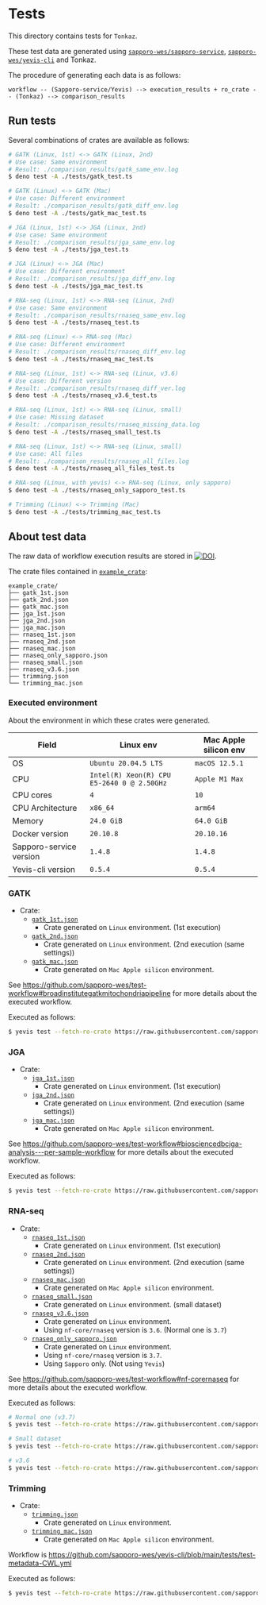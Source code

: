 # Tests

This directory contains tests for `Tonkaz`.

These test data are generated using [`sapporo-wes/sapporo-service`](https://github.com/sapporo-wes/sapporo-service), [`sapporo-wes/yevis-cli`](https://github.com/sapporo-wes/yevis-cli) and Tonkaz.

The procedure of generating each data is as follows:

```
workflow -- (Sapporo-service/Yevis) --> execution_results + ro_crate -- (Tonkaz) --> comparison_results
```

## Run tests

Several combinations of crates are available as follows:

```bash
# GATK (Linux, 1st) <-> GATK (Linux, 2nd)
# Use case: Same environment
# Result: ./comparison_results/gatk_same_env.log
$ deno test -A ./tests/gatk_test.ts

# GATK (Linux) <-> GATK (Mac)
# Use case: Different environment
# Result: ./comparison_results/gatk_diff_env.log
$ deno test -A ./tests/gatk_mac_test.ts

# JGA (Linux, 1st) <-> JGA (Linux, 2nd)
# Use case: Same environment
# Result: ./comparison_results/jga_same_env.log
$ deno test -A ./tests/jga_test.ts

# JGA (Linux) <-> JGA (Mac)
# Use case: Different environment
# Result: ./comparison_results/jga_diff_env.log
$ deno test -A ./tests/jga_mac_test.ts

# RNA-seq (Linux, 1st) <-> RNA-seq (Linux, 2nd)
# Use case: Same environment
# Result: ./comparison_results/rnaseq_same_env.log
$ deno test -A ./tests/rnaseq_test.ts

# RNA-seq (Linux) <-> RNA-seq (Mac)
# Use case: Different environment
# Result: ./comparison_results/rnaseq_diff_env.log
$ deno test -A ./tests/rnaseq_mac_test.ts

# RNA-seq (Linux, 1st) <-> RNA-seq (Linux, v3.6)
# Use case: Different version
# Result: ./comparison_results/rnaseq_diff_ver.log
$ deno test -A ./tests/rnaseq_v3.6_test.ts

# RNA-seq (Linux, 1st) <-> RNA-seq (Linux, small)
# Use case: Missing dataset
# Result: ./comparison_results/rnaseq_missing_data.log
$ deno test -A ./tests/rnaseq_small_test.ts

# RNA-seq (Linux, 1st) <-> RNA-seq (Linux, small)
# Use case: All files
# Result: ./comparison_results/rnaseq_all_files.log
$ deno test -A ./tests/rnaseq_all_files_test.ts

# RNA-seq (Linux, with yevis) <-> RNA-seq (Linux, only sapporo)
$ deno test -A ./tests/rnaseq_only_sapporo_test.ts

# Trimming (Linux) <-> Trimming (Mac)
$ deno test -A ./tests/trimming_mac_test.ts
```

## About test data

The raw data of workflow execution results are stored in [![DOI](https://zenodo.org/badge/DOI/10.5281/zenodo.7098337.svg)](https://doi.org/10.5281/zenodo.7098337).

The crate files contained in [`example_crate`](./example_crate):

```
example_crate/
├── gatk_1st.json
├── gatk_2nd.json
├── gatk_mac.json
├── jga_1st.json
├── jga_2nd.json
├── jga_mac.json
├── rnaseq_1st.json
├── rnaseq_2nd.json
├── rnaseq_mac.json
├── rnaseq_only_sapporo.json
├── rnaseq_small.json
├── rnaseq_v3.6.json
├── trimming.json
└── trimming_mac.json
```

### Executed environment

About the environment in which these crates were generated.

| Field                   | Linux env                                  | Mac Apple silicon env |
| ----------------------- | ------------------------------------------ | --------------------- |
| OS                      | `Ubuntu 20.04.5 LTS`                       | `macOS 12.5.1`        |
| CPU                     | `Intel(R) Xeon(R) CPU E5-2640 0 @ 2.50GHz` | `Apple M1 Max`        |
| CPU cores               | `4`                                        | `10`                  |
| CPU Architecture        | `x86_64`                                   | `arm64`               |
| Memory                  | `24.0 GiB`                                 | `64.0 GiB`            |
| Docker version          | `20.10.8`                                  | `20.10.16`            |
| Sapporo-service version | `1.4.8`                                    | `1.4.8`               |
| Yevis-cli version       | `0.5.4`                                    | `0.5.4`               |

### GATK

- Crate:
  - [`gatk_1st.json`](./example_crate/gatk_1st.json)
    - Crate generated on `Linux` environment. (1st execution)
  - [`gatk_2nd.json`](./example_crate/gatk_2nd.json)
    - Crate generated on `Linux` environment. (2nd execution (same settings))
  - [`gatk_mac.json`](./example_crate/gatk_mac.json)
    - Crate generated on `Mac Apple silicon` environment.

See https://github.com/sapporo-wes/test-workflow#broadinstitutegatkmitochondriapipeline for more details about the executed workflow.

Executed as follows:

```bash
$ yevis test --fetch-ro-crate https://raw.githubusercontent.com/sapporo-wes/test-workflow/main/yevis-metadata_gatk-workflows_mitochondria-pipeline.yml
```

### JGA

- Crate:
  - [`jga_1st.json`](./example_crate/jga_1st.json)
    - Crate generated on `Linux` environment. (1st execution)
  - [`jga_2nd.json`](./example_crate/jga_2nd.json)
    - Crate generated on `Linux` environment. (2nd execution (same settings))
  - [`jga_mac.json`](./example_crate/jga_mac.json)
    - Crate generated on `Mac Apple silicon` environment.

See https://github.com/sapporo-wes/test-workflow#biosciencedbcjga-analysis---per-sample-workflow for more details about the executed workflow.

Executed as follows:

```bash
$ yevis test --fetch-ro-crate https://raw.githubusercontent.com/sapporo-wes/test-workflow/main/yevis-metadata_jga-workflow_per-sample.yml
```

### RNA-seq

- Crate:
  - [`rnaseq_1st.json`](./example_crate/rnaseq_1st.json)
    - Crate generated on `Linux` environment. (1st execution)
  - [`rnaseq_2nd.json`](./example_crate/rnaseq_2nd.json)
    - Crate generated on `Linux` environment. (2nd execution (same settings))
  - [`rnaseq_mac.json`](./example_crate/rnaseq_mac.json)
    - Crate generated on `Mac Apple silicon` environment.
  - [`rnaseq_small.json`](./example_crate/rnaseq_small.json)
    - Crate generated on `Linux` environment. (small dataset)
  - [`rnaseq_v3.6.json`](./example_crate/rnaseq_v3.6.json)
    - Crate generated on `Linux` environment.
    - Using `nf-core/rnaseq` version is `3.6`. (Normal one is `3.7`)
  - [`rnaseq_only_sapporo.json`](./example_crate/rnaseq_only_sapporo.json)
    - Crate generated on `Linux` environment.
    - Using `nf-core/rnaseq` version is `3.7`.
    - Using `Sapporo` only. (Not using `Yevis`)

See https://github.com/sapporo-wes/test-workflow#nf-corernaseq for more details about the executed workflow.

Executed as follows:

```bash
# Normal one (v3.7)
$ yevis test --fetch-ro-crate https://raw.githubusercontent.com/sapporo-wes/test-workflow/main/yevis-metadata_nf-core_rnaseq.yml

# Small dataset
$ yevis test --fetch-ro-crate https://raw.githubusercontent.com/sapporo-wes/test-workflow/main/yevis-metadata_nf-core_rnaseq_small_test.yml

# v3.6
$ yevis test --fetch-ro-crate https://raw.githubusercontent.com/sapporo-wes/test-workflow/main/yevis-metadata_nf-core_rnaseq_v3.6.yml
```

### Trimming

- Crate:
  - [`trimming.json`](./example_crate/trimming.json)
    - Crate generated on `Linux` environment.
  - [`trimming_mac.json`](./example_crate/trimming_mac.json)
    - Crate generated on `Mac Apple silicon` environment.

Workflow is https://github.com/sapporo-wes/yevis-cli/blob/main/tests/test-metadata-CWL.yml

Executed as follows:

```bash
$ yevis test --fetch-ro-crate https://raw.githubusercontent.com/sapporo-wes/yevis-cli/main/tests/test-metadata-CWL.yml
```
